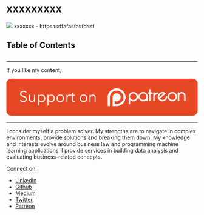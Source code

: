 # xxxxxxxxx

[<img src="XXXXXXXX">](
httpsasdfafasfasfdasf)
xxxxxxx - httpsasdfafasfasfdasf


## Table of Contents

##


---

If you like my content,

[![supportPatreon](../../patreonImg.png)](https://www.patreon.com/createdd)

---

I consider myself a problem solver. My strengths are to navigate in complex environments, provide solutions and breaking them down.
My knowledge and interests evolve around business law and programming machine learning applications.
I provide services in building data analysis and evaluating business-related concepts.

Connect on:
- [LinkedIn](https://www.linkedin.com/in/createdd)
- [Github](https://github.com/Createdd)
- [Medium](https://medium.com/@createdd)
- [Twitter](https://twitter.com/_createdd)
- [Patreon](https://www.patreon.com/createdd)

<!-- Written by Daniel Deutsch -->